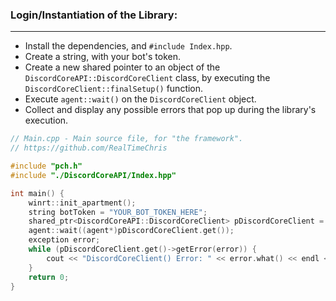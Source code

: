 ### **Login/Instantiation of the Library:**
---
- Install the dependencies, and `#include Index.hpp`.
- Create a string, with your bot's token.
- Create a new shared pointer to an object of the `DiscordCoreAPI::DiscordCoreClient` class, by executing the `DiscordCoreClient::finalSetup()` function.
- Execute `agent::wait()` on the `DiscordCoreClient` object.
- Collect and display any possible errors that pop up during the library's execution.
```cpp
// Main.cpp - Main source file, for "the framework".
// https://github.com/RealTimeChris

#include "pch.h"
#include "./DiscordCoreAPI/Index.hpp"

int main() {
    winrt::init_apartment();
    string botToken = "YOUR_BOT_TOKEN_HERE";
    shared_ptr<DiscordCoreAPI::DiscordCoreClient> pDiscordCoreClient = DiscordCoreAPI::DiscordCoreClient::finalSetup(botToken);
    agent::wait((agent*)pDiscordCoreClient.get());
    exception error;
    while (pDiscordCoreClient.get()->getError(error)) {
        cout << "DiscordCoreClient() Error: " << error.what() << endl << endl;
    }
    return 0;
}

```

